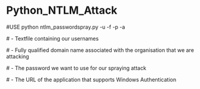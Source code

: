 # Python_NTLM_Attack
#USE python ntlm_passwordspray.py -u <userfile> -f <fqdn> -p <password> -a <attackurl>

#<userfile> - Textfile containing our usernames 

#<fqdn> - Fully qualified domain name associated with the organisation that we are attacking

#<password> - The password we want to use for our spraying attack

#<attackurl> - The URL of the application that supports Windows Authentication

